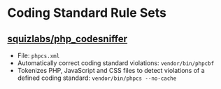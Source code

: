 # Coding Standard Rule Sets

## [squizlabs/php_codesniffer](https://github.com/squizlabs/PHP_CodeSniffer)

* File: `phpcs.xml`
* Automatically correct coding standard violations: `vendor/bin/phpcbf`
* Tokenizes PHP, JavaScript and CSS files to detect violations of a defined coding standard: `vendor/bin/phpcs --no-cache`
